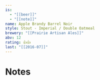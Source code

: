 ```yaml
---
is:
  - "[[beer]]"
  - "[[note]]"
name: Apple Brandy Barrel Noir
style: Stout - Imperial / Double Oatmeal
brewery: "[[Prairie Artisan Ales]]"
abv: 12
rating: 👍👍
last: "[[2016-07]]"
---
```

# Notes

